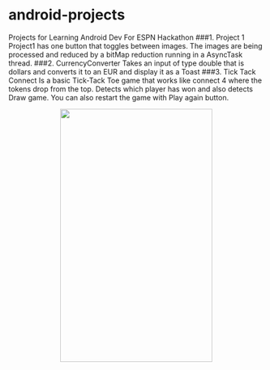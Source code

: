 # android-projects
Projects for Learning Android Dev For ESPN Hackathon 
###1. Project 1 
Project1 has one button that toggles between images. The images are being processed and reduced by a bitMap reduction running in a AsyncTask thread. 
###2. CurrencyConverter 
Takes an input of type double that is dollars and converts it to an EUR and display it as a Toast 
###3. Tick Tack Connect 
Is a basic Tick-Tack Toe game that works like connect 4 where the tokens drop from the top. Detects which player has won and also detects Draw game. You can also restart the game with Play again button. 

<p align="center">
<img src="http://i.imgur.com/RfI4wPA.png" left="500px" height="500" width="300"/>
</p>
